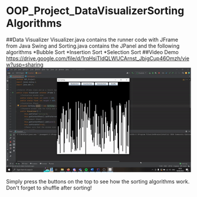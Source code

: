 # OOP_Project_DataVisualizerSortingAlgorithms
##Data Visualizer
Visualizer.java contains the runner code with JFrame from Java Swing and Sorting.java contains the JPanel and the following algorithms
*Bubble Sort
*Insertion Sort
*Selection Sort
##Video Demo
https://drive.google.com/file/d/1rqHsiTldQLWUCArnst_JbigCup46Omzh/view?usp=sharing
![](https://github.com/CH1MP5T0N/OOP_Project_DataVisualizerSortingAlgorithms/blob/main/docs/ezgif-2-fe44dc3d68.gif)

Simply press the buttons on the top to see how the sorting algorithms work. Don't forget to shuffle after sorting!
